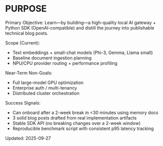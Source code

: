 # PURPOSE

Primary Objective: Learn—by building—a high-quality local AI gateway + Python SDK (OpenAI-compatible) and distill the journey into publishable technical blog posts.

Scope (Current):
- Text embeddings + small-chat models (Phi-3, Gemma, Llama small)
- Baseline document ingestion planning
- NPU/CPU provider routing + performance profiling

Near-Term Non-Goals:
- Full large-model GPU optimization
- Enterprise auth / multi-tenancy
- Distributed cluster orchestration

Success Signals:
- Can onboard after a 2-week break in <30 minutes using memory docs
- 3 solid blog posts drafted from real implementation artifacts
- Stable SDK API (no breaking changes over a 2-week window)
- Reproducible benchmark script with consistent p95 latency tracking

Updated: 2025-09-27
